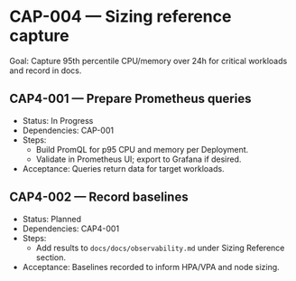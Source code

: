 # CAP-004 — Sizing reference capture

Goal: Capture 95th percentile CPU/memory over 24h for critical workloads and record in docs.

## CAP4-001 — Prepare Prometheus queries

- Status: In Progress
- Dependencies: CAP-001
- Steps:
  - Build PromQL for p95 CPU and memory per Deployment.
  - Validate in Prometheus UI; export to Grafana if desired.
- Acceptance: Queries return data for target workloads.

## CAP4-002 — Record baselines

- Status: Planned
- Dependencies: CAP4-001
- Steps:
  - Add results to `docs/docs/observability.md` under Sizing Reference section.
- Acceptance: Baselines recorded to inform HPA/VPA and node sizing.
